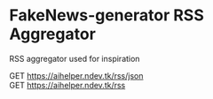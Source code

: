 # FakeNews-generator RSS Aggregator
RSS aggregator used for inspiration

GET https://aihelper.ndev.tk/rss/json  
GET https://aihelper.ndev.tk/rss

